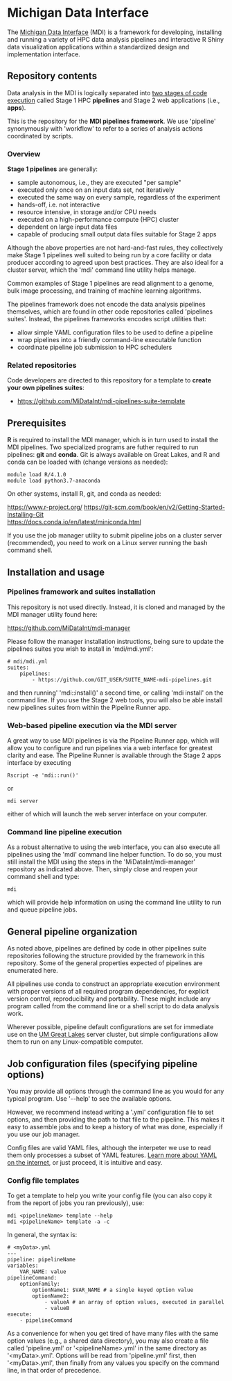 # Michigan Data Interface

The [Michigan Data Interface](https://midataint.github.io/) (MDI) is a framework for developing,
installing and running a variety of HPC data analysis pipelines
and interactive R Shiny data visualization applications
within a standardized design and implementation interface.

## Repository contents

Data analysis in the MDI is logically separated into 
[two stages of code execution](https://midataint.github.io/docs/analysis-flow/) 
called Stage 1 HPC **pipelines**
and Stage 2 web applications (i.e., **apps**).

This is the repository for the **MDI pipelines
framework**. We use 'pipeline' synonymously with 'workflow' to 
refer to a series of analysis actions coordinated by scripts.

### Overview

**Stage 1 pipelines** are generally:

- sample autonomous, i.e., they are executed "per sample"
- executed only once on an input data set, not iteratively
- executed the same way on every sample, regardless of the experiment
- hands-off, i.e. not interactive
- resource intensive, in storage and/or CPU needs
- executed on a high-performance compute (HPC) cluster
- dependent on large input data files
- capable of producing small output data files suitable for Stage 2 apps

Although the above properties are not hard-and-fast rules, 
they collectively make Stage 1 pipelines well suited to being 
run by a core facility or data producer according to agreed upon best
practices. They are also ideal for a cluster server, which the
'mdi' command line utility helps manage. 

Common examples of Stage 1 pipelines are read alignment to
a genome, bulk image processing, and training of machine
learning algorithms.

The pipelines framework does not encode
the data analysis pipelines themselves, which are found in other
code repositories called 'pipelines suites'. Instead, the pipelines
frameworks encodes script utilities that:

- allow simple YAML configuration files to be used to define a pipeline
- wrap pipelines into a friendly command-line executable function
- coordinate pipeline job submission to HPC schedulers

### Related repositories

Code developers are directed to this repository for a template to
**create your own pipelines suites**:

- <https://github.com/MiDataInt/mdi-pipelines-suite-template>

## Prerequisites

**R** is required to install the MDI manager, which is in turn used 
to install the MDI pipelines. Two specialized programs are futher required 
to run pipelines: **git** and **conda**. Git is always available on Great Lakes,
and R and conda can be loaded with (change versions as needed):

```
module load R/4.1.0
module load python3.7-anaconda
```

On other systems, install R, git, and conda as needed:

<https://www.r-project.org/>
https://git-scm.com/book/en/v2/Getting-Started-Installing-Git  
https://docs.conda.io/en/latest/miniconda.html

If you use the job manager utility to submit pipeline jobs
on a cluster server (recommended), you need to work on a
Linux server running the bash command shell.

## Installation and usage

### Pipelines framework and suites installation

This repository is not used directly. Instead, it is cloned
and managed by the MDI manager utility found here:

<https://github.com/MiDataInt/mdi-manager>

Please follow the manager installation instructions, being sure
to update the pipelines suites you wish to install in 'mdi/mdi.yml':

```
# mdi/mdi.yml
suites:
    pipelines:
        - https://github.com/GIT_USER/SUITE_NAME-mdi-pipelines.git
```

and then running' 'mdi::install()' a second time, or calling 
'mdi install' on the command line. If you use the Stage 2 web tools,
you will also be able install new pipelines suites from within the 
Pipeline Runner app.

### Web-based pipeline execution via the MDI server

A great way to use  MDI pipelines is via the Pipeline Runner app,
which will allow you to configure and run pipelines via a web
interface for greatest clarity and ease. The Pipeline Runner is 
available through the Stage 2 apps interface by executing

```
Rscript -e 'mdi::run()'
```

or 

```
mdi server
```

either of which will launch the web server interface on your computer.

### Command line pipeline execution

As a robust alternative to using the web interface, you can
also execute all pipelines using the 'mdi' command line
helper function. To do so, you must still install the MDI
using the steps in the 'MiDataInt/mdi-manager' repository 
as indicated above. Then, simply close and reopen your command 
shell and type:

```
mdi
```

which will provide help information on using the command line 
utility to run and queue pipeline jobs.



## General pipeline organization

As noted above, pipelines are defined by code in
other pipelines suite repositories following the
structure provided by the framework in this repository.
Some of the general properties expected of pipelines are
enumerated here.

All pipelines use conda to construct an appropriate execution
environment with proper versions of all required program
dependencies, for explicit version control, reproducibility
and portability. These might include any program called from 
the command line or a shell script to do data analysis work.

Wherever possible, pipeline default configurations are set
for immediate use on the
[UM Great Lakes](https://arc-ts.umich.edu/greatlakes/)
server cluster, but simple configurations allow them to run
on any Linux-compatible computer.

## Job configuration files (specifying pipeline options)

You may provide all options through the command line 
as you would for any typical program.  Use '--help' to
see the available options. 

However, we recommend instead writing a '<myData>.yml'
configuration file to set options, and then providing
the path to that file to the pipeline. This makes
it easy to assemble jobs and to keep a history of what
was done, especially if you use our job manager.

Config files are valid YAML files, although the interpeter
we use to read them only processes a subset of YAML features.
[Learn more about YAML on the internet](https://www.google.com/search?q=yaml+basics), or just proceed, it is intuitive and easy.

### Config file templates

To get a template to help you write your config file
(you can also copy it from the report of jobs you ran previously),
use:

```
mdi <pipelineName> template --help
mdi <pipelineName> template -a -c
```

In general, the syntax is:

```
# <myData>.yml
---
pipeline: pipelineName
variables:
    VAR_NAME: value
pipelineCommand:
    optionFamily:
        optionName1: $VAR_NAME # a single keyed option value
        optionName2:
            - valueA # an array of option values, executed in parallel
            - valueB
execute:
    - pipelineCommand
```

As a convenience for when you get tired of have many files
with the same option values (e.g., a shared data directory), you may
also create a file called 'pipeline.yml' or '\<pipelineName\>.yml'
in the same directory as '\<myData\>.yml'. Options will be read
from 'pipeline.yml' first, then '\<myData\>.yml', then finally
from any values you specify on the command line, in that
order of precedence.
